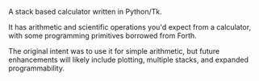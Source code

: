 A stack based calculator written in Python/Tk.

It has arithmetic and scientific operations you'd expect from a calculator, with some programming primitives borrowed from Forth.

The original intent was to use it for simple arithmetic, but future enhancements will likely include plotting, multiple stacks, and expanded programmability.